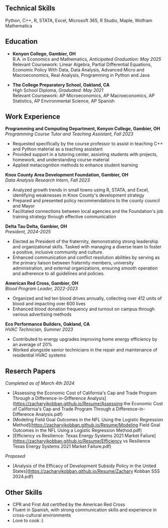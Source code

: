 ## Technical Skills
Python, C++, R, STATA, Excel, Microsoft 365, R Studio, Maple, Wolfram Mathematica

## Education
- **Kenyon College, Gambier, OH**  
  B.A. in Economics and Mathematics, _Anticipated Graduation: May 2025_  
  Relevant Coursework: Linear Algebra, Partial Differential Equations, Economic Policy With Data, Data Analysis, Advanced Micro and Macroeconomics, Real Analysis, Programming in Python and Java

- **The College Preparatory School, Oakland, CA**  
  High School Diploma, _Graduated: May 2021_  
  Relevant Coursework: AP Microeconomics, AP Macroeconomics, AP Statistics, AP Environmental Science, AP Spanish

## Work Experience
**Programming and Computing Department, Kenyon College, Gambier, OH**  
_Programming Course Tutor and Teaching Assistant, Fall 2023_  
- Requested specifically by the course professor to assist in teaching C++ and Python material as a teaching assistant  
- Provided support in a tutoring center, assisting students with projects, homework, and understanding course material  
- Applied metacognition methods to enhance student learning

**Knox County Area Development Foundation, Gambier, OH**  
_Data Analysis Research Intern, Fall 2023_  
- Analyzed growth trends in small towns using R, STATA, and Excel, identifying weaknesses in Knox County's development strategy 
- Prepared and presented policy recommendations to the county council and Mayor  
- Facilitated connections between local agencies and the Foundation's job training strategy through effective communication

**Delta Tau Delta, Gambier, OH**  
_President, 2024-2025_  
- Elected as President of the fraternity, demonstrating strong leadership and organizational skills. Tasked with managing a diverse team to foster a positive, inclusive community and culture.
- Enhanced communication and conflict resolution abilities by serving as the primary liaison between fraternity members, university administration, and external organizations, ensuring smooth operation and adherence to all guidelines and policies.

**American Red Cross, Gambier, OH**  
_Blood Program Leader, 2022-2023_  
- Organized and led ten blood drives annually, collecting over 412 units of blood and impacting over 600 lives  
- Enhanced blood donation frequency and turnout on campus through various advertising methods

**Eco Performance Builders, Oakland, CA**  
_HVAC Technician, Summer 2023_  
- Contributed to energy upgrades improving home energy efficiency by an average of 20%  
- Worked alongside senior technicians in the repair and maintenance of residential HVAC systems


## Reserch Papers
_Completed as of March 4th 2024_
- [Assessing the Economic Cost of California's Cap and Trade Program Through a Difference-in-Difference Analysis](https://zacharyjkobban.github.io/Resume/Assessing the Economic Cost of California's Cap and Trade Program Through a Difference-in-Difference Analysis.pdf)
- [Modeling Field Goal Outcomes in the NFL Using the Logistic Regression Method](https://zacharyjkobban.github.io/Resume/Modeling Field Goal Outcomes in the NFL Using a Logistic Regression Method.pdf)
- [Efficiency vs Resilience: Texas Energy Systems 2021 Market Failure](https://zacharyjkobban.github.io/Resume/Efficiency vs Resilience Texas Energy Systems 2021 Market Failure.pdf)

_Proposed_
- [Analysis of the Efficacy of Development Subsidy Policy in the United States](https://zacharyjkobban.github.io/Resume/Zachary Kobban SSS 2024.pdf)
  

## Other Skills
- CPR and First Aid certified by the American Red Cross  
- Fluent in Spanish, with strong communication skills and experience in cross-cultural environments
- Love to cook :)
